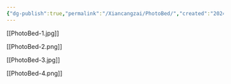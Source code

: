 ```yaml
---
{"dg-publish":true,"permalink":"/Xiancangzai/PhotoBed/","created":"2024-12-06T13:15:36.791+08:00"}
---
```



[[PhotoBed-1.jpg]]

[[PhotoBed-2.png]]

[[PhotoBed-3.jpg]]

[[PhotoBed-4.png]]